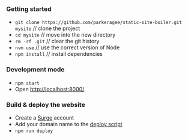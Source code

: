 ### Getting started
- `git clone https://github.com/parkeragee/static-site-boiler.git mysite` // clone the project
- `cd mysite` // move into the new directory
- `rm -rf .git` // clear the git history
- `nvm use` // use the correct version of Node
- `npm install` // install dependencies

### Development mode
- `npm start`
- Open [http://localhost:8000/](http://localhost:8000/)

### Build & deploy the website
- Create a [Surge](http://surge.sh/) account
- Add your domain name to the [deploy script](https://github.com/parkeragee/static-site-boiler/blob/master/package.json#L8)
- `npm run deploy`